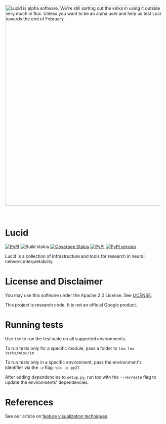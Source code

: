 

<img src="https://storage.googleapis.com/lucid-link-images/lucid_repo-alpha-warn.png" width="648" alt="Lucid is alpha software. We're still sorting out the kinks in using it outside Google. The API is very much in flux. Unless you want to be an alpha user and help us test Lucid, please come back towards the end of February."></img>


<br>


# Lucid

<!--*DeepDream, but sane. Home of cats, dreams, and interpretable neural networks.*-->

[![PyPI](https://img.shields.io/pypi/status/Lucid.svg)]()
![Build status](https://travis-ci.org/tensorflow/lucid.svg?branch=master)
[![Coverage Status](https://coveralls.io/repos/github/tensorflow/lucid/badge.svg?branch=master)](https://coveralls.io/github/tensorflow/lucid?branch=master)
[![PyPI](https://img.shields.io/pypi/pyversions/Lucid.svg)]()
[![PyPI version](https://badge.fury.io/py/Lucid.svg)](https://badge.fury.io/py/Lucid)

Lucid is a collection of infrastructure and tools for research in neural
network interpretability.

<!--In particular, it provides state of the art implementations of [feature
visualization techniques](https://distill.pub/2017/feature-visualization/),
and flexible abstractions that make it very easy to explore new research
directions.-->





<!--
# Dive In with Colab Notebooks

Start visualizing neural networks ***with no setup***. The following notebooks
run in your browser.
-->


# License and Disclaimer

You may use this software under the Apache 2.0 License. See [LICENSE](LICENSE).

This project is research code. It is not an official Google product.


# Running tests

Use `tox` to run the test suite on all supported environments.

To run tests only for a specific module, pass a folder to `tox`:
`tox tests/misc/io`

To run tests only in a specific environment, pass the environment's identifier
via the `-e` flag: `tox -e py27`.

After adding dependencies to `setup.py`, run tox with the `--recreate` flag to
update the environments' dependencies.

# References

See our article on [feature
visualization techniques](https://distill.pub/2017/feature-visualization/).

<!--
# Notebooks (still under developement)

<br>

**Core Notebooks:**

<br>

**Building Blocks** -- Notebooks corresponding to the [Building Blocks of Interpretability]() article:


<a href="https://colab.research.google.com/github/tensorflow/lucid/blob/boring/notebooks/building-blocks/SemanticDictionary.ipynb">
<img src="https://storage.googleapis.com/lucid-static/building-blocks/stickers/colab-semantic-dict.png" width="500" alt=""></img>
</a>
<br>
<a href="https://colab.research.google.com/github/tensorflow/lucid/blob/boring/notebooks/building-blocks/SemanticDictionary.ipynb">
<img src="https://storage.googleapis.com/lucid-static/building-blocks/stickers/colab-grid.png" width="500" alt=""></img>
</a>
<br>
<a href="https://colab.research.google.com/github/tensorflow/lucid/blob/boring/notebooks/building-blocks/SemanticDictionary.ipynb">
<img src="https://storage.googleapis.com/lucid-static/building-blocks/stickers/colab-spatial-attr.png" width="500" alt=""></img>
</a>
<br>
<a href="https://colab.research.google.com/github/tensorflow/lucid/blob/boring/notebooks/building-blocks/SemanticDictionary.ipynb">
<img src="https://storage.googleapis.com/lucid-static/building-blocks/stickers/colab-channel-attr.png" width="500" alt=""></img>
</a>
<br>
<a href="https://colab.research.google.com/github/tensorflow/lucid/blob/boring/notebooks/building-blocks/SemanticDictionary.ipynb">
<img src="https://storage.googleapis.com/lucid-static/building-blocks/stickers/colab-neuron-groups.png" width="500" alt=""></img>
-->
